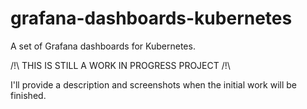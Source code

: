 # grafana-dashboards-kubernetes
A set of Grafana dashboards for Kubernetes.


/!\ THIS IS STILL A WORK IN PROGRESS PROJECT /!\

I'll provide a description and screenshots when the initial work will be finished.
